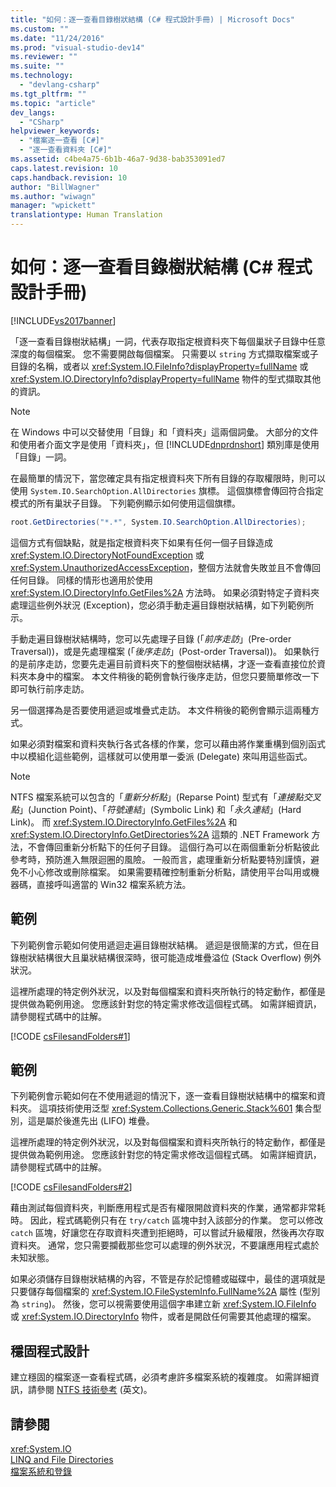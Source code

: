 ```yaml
---
title: "如何：逐一查看目錄樹狀結構 (C# 程式設計手冊) | Microsoft Docs"
ms.custom: ""
ms.date: "11/24/2016"
ms.prod: "visual-studio-dev14"
ms.reviewer: ""
ms.suite: ""
ms.technology: 
  - "devlang-csharp"
ms.tgt_pltfrm: ""
ms.topic: "article"
dev_langs: 
  - "CSharp"
helpviewer_keywords: 
  - "檔案逐一查看 [C#]"
  - "逐一查看資料夾 [C#]"
ms.assetid: c4be4a75-6b1b-46a7-9d38-bab353091ed7
caps.latest.revision: 10
caps.handback.revision: 10
author: "BillWagner"
ms.author: "wiwagn"
manager: "wpickett"
translationtype: Human Translation
---
```

# 如何：逐一查看目錄樹狀結構 (C# 程式設計手冊)
[!INCLUDE[vs2017banner](../../../csharp/includes/vs2017banner.md)]

「逐一查看目錄樹狀結構」一詞，代表存取指定根資料夾下每個巢狀子目錄中任意深度的每個檔案。  您不需要開啟每個檔案。  只需要以 `string` 方式擷取檔案或子目錄的名稱，或者以 <xref:System.IO.FileInfo?displayProperty=fullName> 或 <xref:System.IO.DirectoryInfo?displayProperty=fullName> 物件的型式擷取其他的資訊。  
  
> [!NOTE]
>  在 Windows 中可以交替使用「目錄」和「資料夾」這兩個詞彙。  大部分的文件和使用者介面文字是使用「資料夾」，但 [!INCLUDE[dnprdnshort](../../../csharp/getting-started/includes/dnprdnshort_md.md)] 類別庫是使用「目錄」一詞。  
  
 在最簡單的情況下，當您確定具有指定根資料夾下所有目錄的存取權限時，則可以使用 `System.IO.SearchOption.AllDirectories` 旗標。  這個旗標會傳回符合指定模式的所有巢狀子目錄。  下列範例顯示如何使用這個旗標。  
  
```c#  
root.GetDirectories("*.*", System.IO.SearchOption.AllDirectories);  
```  
  
 這個方式有個缺點，就是指定根資料夾下如果有任何一個子目錄造成 <xref:System.IO.DirectoryNotFoundException> 或 <xref:System.UnauthorizedAccessException>，整個方法就會失敗並且不會傳回任何目錄。  同樣的情形也適用於使用 <xref:System.IO.DirectoryInfo.GetFiles%2A> 方法時。  如果必須對特定子資料夾處理這些例外狀況 \(Exception\)，您必須手動走遍目錄樹狀結構，如下列範例所示。  
  
 手動走遍目錄樹狀結構時，您可以先處理子目錄 \(「*前序走訪*」\(Pre\-order Traversal\)\)，或是先處理檔案 \(「*後序走訪*」\(Post\-order Traversal\)\)。  如果執行的是前序走訪，您要先走遍目前資料夾下的整個樹狀結構，才逐一查看直接位於資料夾本身中的檔案。  本文件稍後的範例會執行後序走訪，但您只要簡單修改一下即可執行前序走訪。  
  
 另一個選擇為是否要使用遞迴或堆疊式走訪。  本文件稍後的範例會顯示這兩種方式。  
  
 如果必須對檔案和資料夾執行各式各樣的作業，您可以藉由將作業重構到個別函式中以模組化這些範例，這樣就可以使用單一委派 \(Delegate\) 來叫用這些函式。  
  
> [!NOTE]
>  NTFS 檔案系統可以包含的「*重新分析點*」\(Reparse Point\) 型式有「*連接點交叉點*」\(Junction Point\)、「*符號連結*」\(Symbolic Link\) 和「*永久連結*」\(Hard Link\)。  而 <xref:System.IO.DirectoryInfo.GetFiles%2A> 和 <xref:System.IO.DirectoryInfo.GetDirectories%2A> 這類的 .NET Framework 方法，不會傳回重新分析點下的任何子目錄。  這個行為可以在兩個重新分析點彼此參考時，預防進入無限迴圈的風險。  一般而言，處理重新分析點要特別謹慎，避免不小心修改或刪除檔案。  如果需要精確控制重新分析點，請使用平台叫用或機器碼，直接呼叫適當的 Win32 檔案系統方法。  
  
## 範例  
 下列範例會示範如何使用遞迴走遍目錄樹狀結構。  遞迴是很簡潔的方式，但在目錄樹狀結構很大且巢狀結構很深時，很可能造成堆疊溢位 \(Stack Overflow\) 例外狀況。  
  
 這裡所處理的特定例外狀況，以及對每個檔案和資料夾所執行的特定動作，都僅是提供做為範例用途。  您應該針對您的特定需求修改這個程式碼。  如需詳細資訊，請參閱程式碼中的註解。  
  
 [!CODE [csFilesandFolders#1](../CodeSnippet/VS_Snippets_VBCSharp/csFilesAndFolders#1)]  
  
## 範例  
 下列範例會示範如何在不使用遞迴的情況下，逐一查看目錄樹狀結構中的檔案和資料夾。  這項技術使用泛型 <xref:System.Collections.Generic.Stack%601> 集合型別，這是屬於後進先出 \(LIFO\) 堆疊。  
  
 這裡所處理的特定例外狀況，以及對每個檔案和資料夾所執行的特定動作，都僅是提供做為範例用途。  您應該針對您的特定需求修改這個程式碼。  如需詳細資訊，請參閱程式碼中的註解。  
  
 [!CODE [csFilesandFolders#2](../CodeSnippet/VS_Snippets_VBCSharp/csFilesAndFolders#2)]  
  
 藉由測試每個資料夾，判斷應用程式是否有權限開啟資料夾的作業，通常都非常耗時。  因此，程式碼範例只有在 `try/catch` 區塊中封入該部分的作業。  您可以修改 `catch` 區塊，好讓您在存取資料夾遭到拒絕時，可以嘗試升級權限，然後再次存取資料夾。  通常，您只需要攔截那些您可以處理的例外狀況，不要讓應用程式處於未知狀態。  
  
 如果必須儲存目錄樹狀結構的內容，不管是存於記憶體或磁碟中，最佳的選項就是只要儲存每個檔案的 <xref:System.IO.FileSystemInfo.FullName%2A> 屬性 \(型別為 `string`\)。  然後，您可以視需要使用這個字串建立新 <xref:System.IO.FileInfo> 或 <xref:System.IO.DirectoryInfo> 物件，或者是開啟任何需要其他處理的檔案。  
  
## 穩固程式設計  
 建立穩固的檔案逐一查看程式碼，必須考慮許多檔案系統的複雜度。  如需詳細資訊，請參閱 [NTFS 技術參考](http://go.microsoft.com/fwlink/?LinkId=79488) \(英文\)。  
  
## 請參閱  
 <xref:System.IO>   
 [LINQ and File Directories](../../../visual-basic/programming-guide/concepts/linq/linq-and-file-directories.md)   
 [檔案系統和登錄](../../../csharp/programming-guide/file-system/file-system-and-the-registry.md)